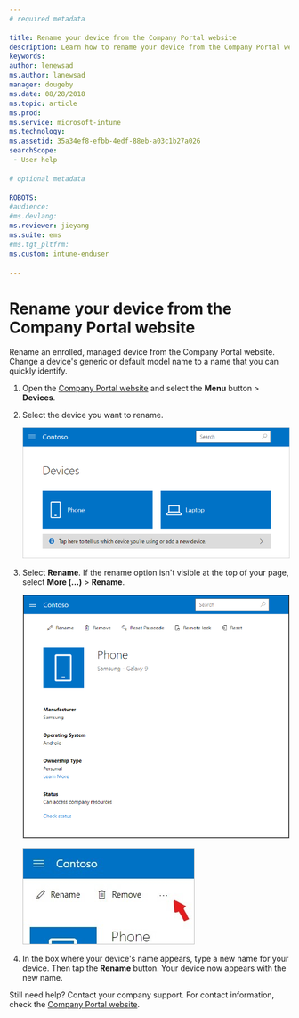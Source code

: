 ```yaml
---
# required metadata

title: Rename your device from the Company Portal website 
description: Learn how to rename your device from the Company Portal website.
keywords:
author: lenewsad
ms.author: lanewsad
manager: dougeby
ms.date: 08/28/2018
ms.topic: article
ms.prod:
ms.service: microsoft-intune
ms.technology:
ms.assetid: 35a34ef8-efbb-4edf-88eb-a03c1b27a026
searchScope:
 - User help

# optional metadata

ROBOTS:  
#audience:
#ms.devlang:
ms.reviewer: jieyang
ms.suite: ems
#ms.tgt_pltfrm:
ms.custom: intune-enduser

---
```


# Rename your device from the Company Portal website

Rename an enrolled, managed device from the Company Portal website. Change a device's generic or default model name to a name that you can quickly identify.

1. Open the [Company Portal website](https://portal.manage.microsoft.com) and select the __Menu__ button > __Devices__.  

2. Select the device you want to rename.

    ![A screenshot of the Devices page, with 2 tiles that show unidentified, generically named devices. A gray banner sits directly below the devices and prompts user to identify the device they are using or add a new one.](./media/rename-reset-device-step2-1808.png)   

3. Select **Rename**. If the rename option isn't visible at the top of your page, select **More (…)** > **Rename**.   

   ![Device details page for a selected device on the Company Portal website, with a list of links at the top showing Rename, Remove, Reset Device, Reset Passcode, and Remote Lock. ](./media/rename-reset-device-1808.png)   

    ![Zoomed in view of the More icon, highlighted with a red arrow.](./media/rename-reset-device-step3-more-1808.png)  

4. In the box where your device's name appears, type a new name for your device. Then tap the **Rename** button. Your device now appears with the new name.  

Still need help? Contact your company support. For contact information, check the [Company Portal website](https://go.microsoft.com/fwlink/?linkid=2010980).  
